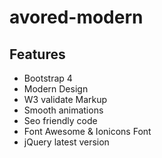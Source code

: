 # avored-modern

## Features
- Bootstrap 4
- Modern Design
- W3 validate Markup
- Smooth animations
- Seo friendly code
- Font Awesome & Ionicons Font
- jQuery latest version
